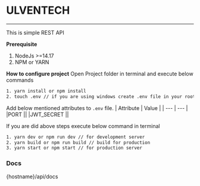 # ULVENTECH
------------------
This is simple REST API

**Prerequisite**
1. NodeJs >=14.17
2. NPM or YARN

**How to configure project**
Open Project folder in terminal and execute below commands
```bash
1. yarn install or npm install
2. touch .env // if you are using windows create .env file in your root folder
```
Add below mentioned attributes to ``.env`` file.
| Attribute   |  Value |
|   ---     |   ---  |
|PORT        |<port app should be bind>|
|JWT_SECRET  |<some secret key for jwt>|

If you are did above steps execute below command in terminal
```sh
1. yarn dev or npm run dev // for development server
2. yarn build or npm run build // build for production
3. yarn start or npm start // for production server
```

### Docs
  {hostname}/api/docs